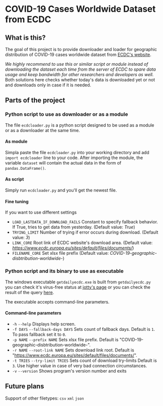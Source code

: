 # COVID-19 Cases Worldwide Dataset from ECDC

## What is this?

The goal of this project is to provide downloader and loader for geographic distribution of COVID-19 cases worldwide dataset from [ECDC's website](https://www.ecdc.europa.eu/en/publications-data/download-todays-data-geographic-distribution-covid-19-cases-worldwide).

*We highly recommend to use this or similar script or module instead of downloading the dataset each time from the server of ECDC to spare data usage and keep bandwidth for other researchers and developers as well.* Both solutions here checks whether today's data is downloaded yet or not and downloads only in case if it is needed.

## Parts of the project

### Python script to use as downloader or as a module

The file ` ecdcloader.py ` is a python script designed to be used as a module or as a downloader at the same time.

#### As module

Simpla paste the file ` ecdcloader.py ` into your working directory and add ` import ecdcloader ` line to your code. After importing the module, the variable ` dataset ` will contain the actual data in the form of ` pandas.DataFrame() `.

#### As script

Simply run ` ecdcloader.py ` and you'll get the newest file.

#### Fine tuning

If you want to use different settings

- ` LOAD_LASTDATA_IF_DOWNLOAD_FAILS ` Constant to specify fallback behavior. If True, tries to get data from yesterday. (Default value: *True*)
- ` TRYING_LIMIT ` Number of trying if error occurs during download. (Default value: *3*)
- ` LINK_CORE ` Root link of ECDC website's download area. (Default value: *https://www.ecdc.europa.eu/sites/default/files/documents/*)
- ` FILENAME_CORE ` Set xlsx file prefix (Default value: *COVID-19-geographic-disbtribution-worldwide-*)

### Python script and its binary to use as executable

The windows executable ` getdailyecdc.exe ` is built from ` getdailyecdc.py ` you can check it's virus-free status at [jotty's page](https://virusscan.jotti.org/en-US/filescanjob/1xzi4o68p0) or you can check the result of the query [here](https://github.com/hyperrixel/COVID19CasesWorldwideDatasetFromECDC/blob/master/virus_free_proof.jpg).

The executable accepts command-line parameters.

#### Command-line parameters

- ` -h ` ` --help ` Displays help screen.
- ` -f DAYS ` ` --fallback-days DAYS ` Sets count of fallback days. Default is ` 1 `. To pass fallback set it to ` 0 `.
- ` -p NAME ` ` --prefix NAME ` Sets xlsx file prefix. Default is "COVID-19-geographic-disbtribution-worldwide-".
- ` -r NAME ` ` --root-link NAME ` Sets download link root. Default is "https://www.ecdc.europa.eu/sites/default/files/documents/".
- ` -t TRIES ` ` --try-limit TRIES ` Sets count of download try-limits Default is ` 3 `. Use higher value in case of very bad connection circumstances.
- ` -v ` ` --version ` Shows program's version number and exits

## Future plans

Support of other filetypes: ` csv ` ` xml ` ` json `
